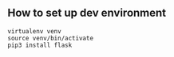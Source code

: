 ## How to set up dev environment


```
virtualenv venv
source venv/bin/activate
pip3 install flask 
```
